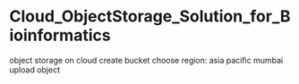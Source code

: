# Cloud_ObjectStorage_Solution_for_Bioinformatics
object storage on cloud
create bucket
choose region: asia pacific mumbai
upload object
